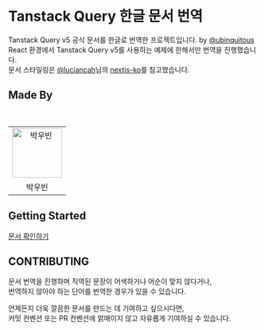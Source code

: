 # Tanstack Query 한글 문서 번역

Tanstack Query v5 공식 문서를 한글로 번역한 프로젝트입니다. by [@ubinquitous](https://github.com/ubinquitous)  
React 환경에서 Tanstack Query v5를 사용하는 예제에 한해서만 번역을 진행했습니다.  
문서 스타일링은 [@luciancah](https://github.com/luciancah)님의 [nextjs-ko](https://github.com/luciancah/nextjs-ko)를 참고했습니다.

## Made By

<br />
<table>
  <tbody>
    <tr>
      <td align="center">
        <a href="https://github.com/ubinquitous">
          <img
            alt="박우빈"
            src="https://avatars.githubusercontent.com/ubinquitous"
            width="100"
          />
        </a>
      </td>
    </tr>
    <tr>
      <td align="center">박우빈</td>
    </tr>
  </tbody>
</table>

## Getting Started

[문서 확인하기](http://react-query.kro.kr/docs/getting-started/)

## CONTRIBUTING

문서 번역을 진행하며 직역된 문장이 어색하거나 어순이 맞지 않다거나,  
번역하지 않아야 하는 단어를 번역한 경우가 있을 수 있습니다.

언제든지 더욱 깔끔한 문서를 만드는 데 기여하고 싶으시다면,  
커밋 컨벤션 또는 PR 컨벤션에 얽매이지 않고 자유롭게 기여하실 수 있습니다.
